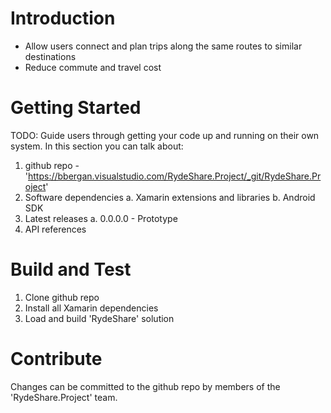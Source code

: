 # Introduction
- Allow users connect and plan trips along the same routes to similar destinations
- Reduce commute and travel cost

# Getting Started
TODO: Guide users through getting your code up and running on their own system. In this section you can talk about:
1.	github repo - 'https://bbergan.visualstudio.com/RydeShare.Project/_git/RydeShare.Project'
2.	Software dependencies
    a. Xamarin extensions and libraries
    b. Android SDK
3.	Latest releases
    a. 0.0.0.0 - Prototype    
4.	API references

# Build and Test
1. Clone github repo
2. Install all Xamarin dependencies
3. Load and build 'RydeShare' solution

# Contribute
Changes can be committed to the github repo by members of the 'RydeShare.Project' team.

